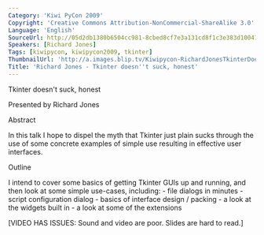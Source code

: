 ```yaml
---
Category: 'Kiwi PyCon 2009'
Copyright: 'Creative Commons Attribution-NonCommercial-ShareAlike 3.0'
Language: 'English'
SourceUrl: http://05d2db1380b6504cc981-8cbed8cf7e3a131cd8f1c3e383d10041.r93.cf2.rackcdn.com/kiwi-pycon-2009/118_richard-jones-tkinter-doesn-t-suck-honest.flv
Speakers: [Richard Jones]
Tags: [kiwipycon, kiwipycon2009, tkinter]
ThumbnailUrl: 'http://a.images.blip.tv/Kiwipycon-RichardJonesTkinterDoesntSuckHonest798-250.jpg'
Title: 'Richard Jones - Tkinter doesn''t suck, honest'
---
```

Tkinter doesn't suck, honest

Presented by Richard Jones

Abstract

In this talk I hope to dispel the myth that Tkinter just plain sucks through
the use of some concrete examples of simple use resulting in effective user
interfaces.

Outline

I intend to cover some basics of getting Tkinter GUIs up and running, and then
look at some simple use-cases, including: - file dialogs in minutes - script
configuration dialog - basics of interface design / packing - a look at the
widgets built in - a look at some of the extensions

[VIDEO HAS ISSUES: Sound and video are poor. Slides are hard to read.]


